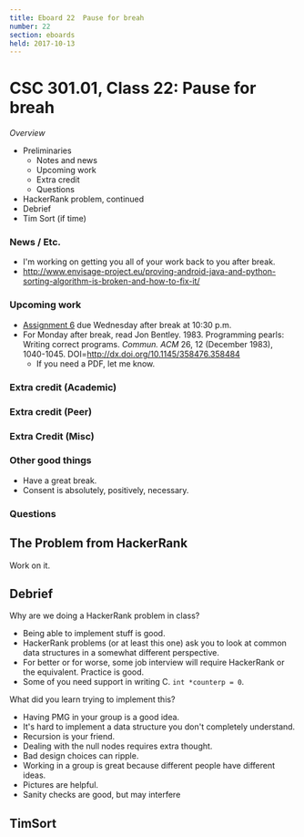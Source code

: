 ```yaml
---
title: Eboard 22  Pause for breah
number: 22
section: eboards
held: 2017-10-13
---
```

CSC 301.01, Class 22:  Pause for breah
======================================

_Overview_

* Preliminaries
    * Notes and news
    * Upcoming work
    * Extra credit
    * Questions
* HackerRank problem, continued
* Debrief
* Tim Sort (if time)

### News / Etc.

* I'm working on getting you all of your work back to you after break.
* <http://www.envisage-project.eu/proving-android-java-and-python-sorting-algorithm-is-broken-and-how-to-fix-it/>

### Upcoming work

* [Assignment 6](../assignments/assignment06) due Wednesday after
  break at 10:30 p.m.
* For Monday after break, read
  Jon Bentley. 1983. Programming pearls: Writing correct programs. _Commun. ACM_ 26, 12 (December 1983), 1040-1045. DOI=<http://dx.doi.org/10.1145/358476.358484>
    * If you need a PDF, let me know.

### Extra credit (Academic)

### Extra credit (Peer)

### Extra Credit (Misc)

### Other good things

* Have a great break.
* Consent is absolutely, positively, necessary.

### Questions

The Problem from HackerRank
---------------------------

Work on it.

Debrief
-------

Why are we doing a HackerRank problem in class?

* Being able to implement stuff is good.
* HackerRank problems (or at least this one) ask you to look at common
  data structures in a somewhat different perspective.
* For better or for worse, some job interview will require HackerRank or
  the equivalent.  Practice is good.
* Some of you need support in writing C.  `int *counterp = 0`.

What did you learn trying to implement this?

* Having PMG in your group is a good idea.
* It's hard to implement a data structure you don't completely understand.
* Recursion is your friend.
* Dealing with the null nodes requires extra thought.
* Bad design choices can ripple.
* Working in a group is great because different people have different
  ideas.
* Pictures are helpful.
* Sanity checks are good, but may interfere

TimSort
-------
